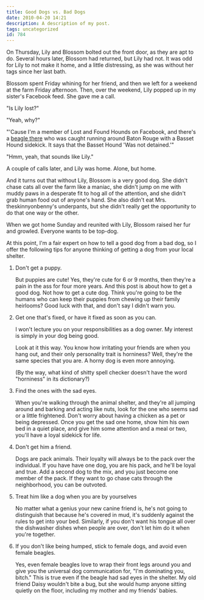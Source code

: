 ```yaml
---
title: Good Dogs vs. Bad Dogs
date: 2010-04-20 14:21
description: A description of my post.
tags: uncategorized
id: 784
---
```

On Thursday, Lily and Blossom bolted out the front door, as they are apt to do.  Several hours later, Blossom had returned, but Lily had not.  It was odd for Lily to not make it home, and a little distressing, as she was without her tags since her last bath.

Blossom spent Friday whining for her friend, and then we left for a weekend at the farm Friday afternoon.  Then, over the weekend, Lily popped up in my sister's Facebook feed.  She gave me a call.

"Is Lily lost?"

"Yeah, why?"

"'Cause I'm a member of Lost and Found Hounds on Facebook, and there's a <a href="http://www.facebook.com/home.php?#!/group.php?gid=9064382809&v=wall&ref= mf" target="_blank">beagle there</a> who was caught running around Baton Rouge with a Basset Hound sidekick.  It says that the Basset Hound 'Was not detained.'"

"Hmm, yeah, that sounds like Lily."

A couple of calls later, and Lily was home.  Alone, but home.

And it turns out that without Lily, Blossom is a very good dog.  She didn't chase cats all over the farm like a maniac, she didn't jump on me with muddy paws in a desperate fit to hog all of the attention, and she didn't grab human food out of anyone's hand.  She also didn't eat Mrs. theskinnyonbenny's underpants, but she didn't really get the opportunity to do that one way or the other.

When we got home Sunday and reunited with Lily, Blossom raised her fur and growled.  Everyone wants to be top-dog.

At this point, I'm a fair expert on how to tell a good dog from a bad dog, so I offer the following tips for anyone thinking of getting a dog from your local shelter.

<ol><li>Don't get a puppy.

But puppies are cute!  Yes, they're cute for 6 or 9 months, then they're a pain in the ass for four more years.  And this post is about how to get a good dog.  Not how to get a cute dog.  Think you're going to be the humans who can keep their puppies from chewing up their family heirlooms?  Good luck with that, and don't say I didn't warn you.</li>

<li>Get one that's fixed, or have it fixed as soon as you can.

I won't lecture you on your responsibilities as a dog owner.  My interest is simply in your dog being good.

Look at it this way.  You know how irritating your friends are when you hang out, and their only personality trait is horniness?  Well, they're the same species that you are.  A horny dog is even more annoying.

(By the way, what kind of shitty spell checker doesn't have the word "horniness" in its dictionary?)</li>

<li>Find the ones with the sad eyes.

When you're walking through the animal shelter, and they're all jumping around and barking and acting like nuts, look for the one who seems sad or a little frightened.  Don't worry about having a chicken as a pet or being depressed.  Once you get the sad one home, show him his own bed in a quiet place, and give him some attention and a meal or two, you'll have a loyal sidekick for life.</li>

<li>Don't get him a friend.

Dogs are pack animals.  Their loyalty will always be to the pack over the individual.  If you have have one dog, you are his pack, and he'll be loyal and true.  Add a second dog to the mix, and you just become one member of the pack.  If they want to go chase cats through the neighborhood, you can be outvoted.</li>

<li>Treat him like a dog when you are by yourselves

No matter what a genius your new canine friend is, he's not going to distinguish that because he's covered in mud, it's suddenly against the rules to get into your bed.  Similarly, if you don't want his tongue all over the dishwasher dishes when people are over, don't let him do it when you're together.</li>

<li>If you don't like being humped, stick to female dogs, and avoid even female beagles.

Yes, even female beagles love to wrap their front legs around you and give you the universal dog communication for, "I'm dominating you, bitch."  This is true even if the beagle had sad eyes in the shelter.  My old friend Daisy wouldn't bite a bug, but she would hump anyone sitting quietly on the floor, including my mother and my friends' babies.</li>
</ol>